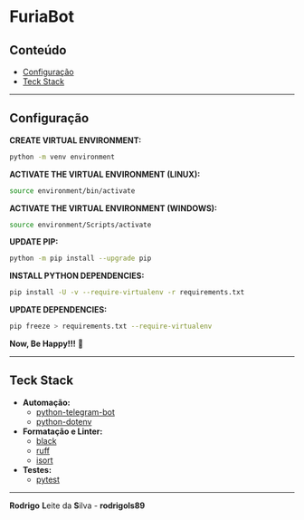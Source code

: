 # FuriaBot

## Conteúdo

 - [Configuração](#settings)
 - [Teck Stack](#teck-stack)

---

<div id="settings"></div>

## Configuração

**CREATE VIRTUAL ENVIRONMENT:**  
```bash
python -m venv environment
```

**ACTIVATE THE VIRTUAL ENVIRONMENT (LINUX):**  
```bash
source environment/bin/activate
```

**ACTIVATE THE VIRTUAL ENVIRONMENT (WINDOWS):**  
```bash
source environment/Scripts/activate
```

**UPDATE PIP:**
```bash
python -m pip install --upgrade pip
```

**INSTALL PYTHON DEPENDENCIES:**  
```bash
pip install -U -v --require-virtualenv -r requirements.txt
```

**UPDATE DEPENDENCIES:**
```bash
pip freeze > requirements.txt --require-virtualenv
```

**Now, Be Happy!!!** 😬





---

<div id="teck-stack"></div>

## Teck Stack

 - **Automação:**
   - [python-telegram-bot](https://python-telegram-bot.org/)
   - [python-dotenv](https://pypi.org/project/python-dotenv/)
 - **Formatação e Linter:**
   - [black](https://black.readthedocs.io/en/stable/)
   - [ruff](https://beta.ruff.rs/docs/)
   - [isort](https://pycqa.github.io/isort/)
 - **Testes:**
   - [pytest](https://docs.pytest.org/en/latest/)

---

**Rodrigo** **L**eite da **S**ilva - **rodrigols89**
